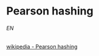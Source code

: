 # Pearson hashing

###### EN

[wikipedia - Pearson hashing](https://en.wikipedia.org/wiki/Pearson_hashing)
